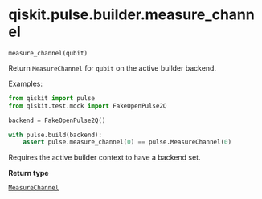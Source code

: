 # qiskit.pulse.builder.measure\_channel



`measure_channel(qubit)`

Return `MeasureChannel` for `qubit` on the active builder backend.

Examples:

```python
from qiskit import pulse
from qiskit.test.mock import FakeOpenPulse2Q

backend = FakeOpenPulse2Q()

with pulse.build(backend):
    assert pulse.measure_channel(0) == pulse.MeasureChannel(0)
```

<Admonition title="Note" type="note">
  Requires the active builder context to have a backend set.
</Admonition>

**Return type**

[`MeasureChannel`](qiskit.pulse.channels.MeasureChannel#qiskit.pulse.channels.MeasureChannel "qiskit.pulse.channels.MeasureChannel")
